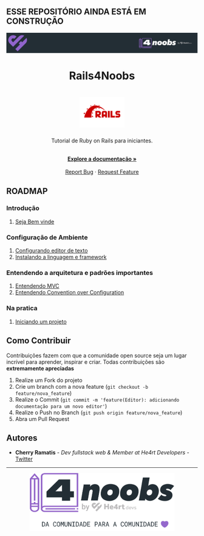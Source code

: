 ## ESSE REPOSITÓRIO AINDA ESTÁ EM CONSTRUÇÃO

<p align="center">
  <a href="https://github.com/he4rt/4noobs" target="_blank">
    <img src="https://raw.githubusercontent.com/he4rt/4noobs/7f3075b72a6d79d17fc0fed374fb48114bcd0e1b/.github/header_4noobs.svg">
  </a>
</p>

<h1 align="center">Rails4Noobs</h1>

<h1 align="center">
    <img src="./imgs/2023-05-22-23-00-51.png" alt="Ruby On Rails" width="120">
</h1>

<p align="center">Tutorial de Ruby on Rails para iniciantes.</p>

<p align="center">
    <br />
    <a href="https://guides.rubyonrails.org"><strong>Explore a documentação »</strong></a>
    <br />
    <br />
    <a href="https://github.com/cherryramatisdev/rails4noobs/issues/new">Report Bug</a>
    ·
    <a href="https://github.com/cherryramatisdev/rails4noobs/issues/new">Request Feature</a>
</p>

## ROADMAP

### Introdução

1. [Seja Bem vinde](Introdução/Bem_vinde.md)

### Configuração de Ambiente

1. [Configurando editor de texto](Ambiente/Editor.md)
2. [Instalando a linguagem e framework](Ambiente/Linguagem.md)

### Entendendo a arquitetura e padrões importantes

1. [Entendendo MVC](Arquitetura/MVC.md)
2. [Entendendo Convention over Configuration](Arquitetura/Convention_over_Configuration.md)

### Na pratica

1. [Iniciando um projeto](Na_Pratica/Iniciando_um_projeto.md)

## Como Contribuir

Contribuições fazem com que a comunidade open source seja um lugar incrível
para aprender, inspirar e criar. Todas contribuições são **extremamente
apreciadas**

1. Realize um Fork do projeto
2. Crie um branch com a nova feature (`git checkout -b feature/nova_feature`)
3. Realize o Commit (`git commit -m 'feature(Editor): adicionando documentação para um novo editor'`)
4. Realize o Push no Branch (`git push origin feature/nova_feature`)
5. Abra um Pull Request

## Autores

- **Cherry Ramatis** - _Dev fullstack web & Member at He4rt Developers_ - [Twitter](https://twitter.com/cherry_ramatis)

---

<p align="center">
  <a href="https://github.com/he4rt/4noobs" target="_blank">
    <img src="https://raw.githubusercontent.com/he4rt/4noobs/master/.github/footer_4noobs.svg" width="380">
  </a>
</p>
